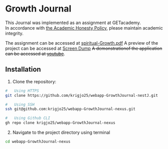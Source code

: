 #   Growth Journal


This Journal was implemented as an assignment at GETacademy.<br>
In accordance with [the Academic Honesty Policy](https://cs50.harvard.edu/x/2023/honesty/), please maintain academic integrity.<br>

The assignment can be accessed at [spiritual-Growth.pdf](/lib/documents/spiritual-Growth.pdf)
A preview of the project can be accessed at [Screen Dump](/lib/documents/spiritual-Growth-screen-dump.pdf)
~~A demonstrationof the application can be accessed at [youtube]()~~.

## Installation
1. Clone the repository:
```sh
#   Using HTTPS
git clone https://github.com/krigjo25/webapp-GrowthJournal-nestJ.git

#   Using SSH
ssh git@github.com:krigjo25/webapp-GrowthJournal-nexus.git

#   Using Github CLI
gh repo clone krigjo25/webapp-GrowthJournal-nexus
```

2. Navigate to the project directory using terminal
```sh
cd webapp-GrowthJournal-nexus
```